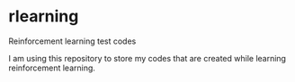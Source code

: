 # rlearning
Reinforcement learning test codes

I am using this repository to store my codes that are created while learning reinforcement learning.
